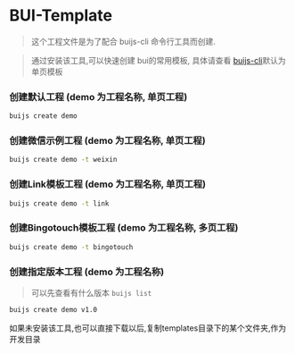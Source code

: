 # BUI-Template

>这个工程文件是为了配合 buijs-cli 命令行工具而创建.

>通过安装该工具,可以快速创建 bui的常用模板, 具体请查看 [buijs-cli](https://github.com/imouou/buijs-cli)默认为单页模板

### 创建默认工程 (demo 为工程名称, 单页工程)

```bash
buijs create demo 
```

### 创建微信示例工程 (demo 为工程名称, 单页工程)

```bash
buijs create demo -t weixin
```

### 创建Link模板工程 (demo 为工程名称, 单页工程)

```bash
buijs create demo -t link
```

### 创建Bingotouch模板工程 (demo 为工程名称, 多页工程)

```bash
buijs create demo -t bingotouch
```

### 创建指定版本工程 (demo 为工程名称) 
> 可以先查看有什么版本 `buijs list`

```bash
buijs create demo v1.0
```

如果未安装该工具,也可以直接下载以后,复制templates目录下的某个文件夹,作为开发目录
